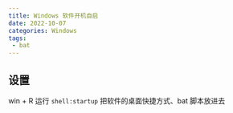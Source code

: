 ```yaml
---
title: Windows 软件开机自启
date: 2022-10-07
categories: Windows
tags:
 - bat
---
```


## 设置

win + R 运行 `shell:startup` 把软件的桌面快捷方式、bat 脚本放进去
